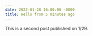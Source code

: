 ```yaml
---
date: 2022-01-28 16:00:00 -0800
title: Hello from 5 minutes ago
---
```


This is a second post published on 1/29.
